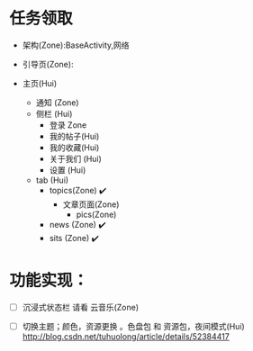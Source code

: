 # 任务领取

* 架构(Zone):BaseActivity,网络

* 引导页(Zone):

* 主页(Hui)
    * 通知 (Zone)
    * 侧栏 (Hui)
        * 登录 Zone
        * 我的帖子(Hui)
        * 我的收藏(Hui)
        * 关于我们 (Hui)
        * 设置 (Hui)
    * tab (Hui)
        * topics(Zone) ✔️
            * 文章页面(Zone)
                * pics(Zone)
        * news (Zone) ✔️
        * sits (Zone) ✔️

# 功能实现：

- [ ] 沉浸式状态栏  请看 云音乐(Zone)

- [ ] 切换主题；颜色，资源更换  。色盘包 和  资源包，夜间模式(Hui)
http://blog.csdn.net/tuhuolong/article/details/52384417

